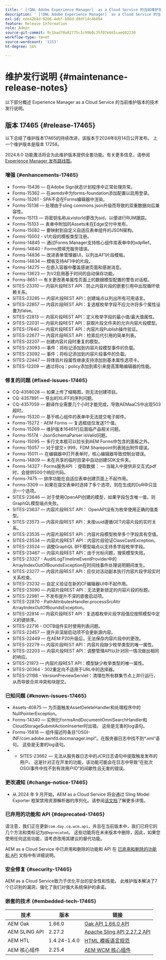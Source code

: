 ```yaml
---
title: ' [!DNL Adobe Experience Manager]  as a Cloud Service 的当前维护发行说明。'
description: ' [!DNL Adobe Experience Manager]  as a Cloud Service 的当前维护发行说明。'
exl-id: eee42b4d-9206-4ebf-b88d-d8df14c46094
feature: Release Information
role: Admin
source-git-commit: 8c1bad70a82775c1c99b0c35f07e0d1cae602230
workflow-type: tm+mt
source-wordcount: '1153'
ht-degree: 16%

---
```



# 维护发行说明 {#maintenance-release-notes}

以下部分概述 Experience Manager as a Cloud Service 的当前维护版本的技术发行说明。

## 版本 17465 {#release-17465}

以下总结了维护版本17465的持续改进，该版本于2024年8月14日公开发布。 上一个维护版本是版本 17258。

2024.8.0 功能激活将会为此维护版本提供全套功能。有关更多信息，请参阅[ Experience Manager 发布路线图](https://experienceleague.adobe.com/zh-hans/docs/experience-manager-release-information/aem-release-updates/update-releases-roadmap)。

### 增强 {#enhancements-17465}

* Forms-15436 — 在Adobe Sign状态计划程序中正常处理异常。
* Forms-15362 — 在aemds中为forms-foundation添加配置以启用登录。
* Forms-15261 - SPA不会在Forms编辑器中渲染。
* Forms-15138 — 处理由于sling commons json升级而导致的双重数据向后兼容性。
* Forms-15113 — 将密钥名称从vistorId更改为sid，以便进行RUM跟踪。
* Forms-15103 — 表单中附加的Assets未在Edge交付中发布。
* Forms-15082 — 要映射到自定义自适应表单组件的JSON架构。
* Forms-15002 - v1片段的模板类型注册。
* Forms-14845 — 通过Forms Manager支持核心组件库表单中的xdpRef。
* Forms-14840 - Forms预填充服务错误。
* Forms-14836 — 改进表单管理器UI，以列出AF1片段模板。
* Forms-14834 — 模板支持AF1中的片段。
* Forms-14275 — 在嵌入容器中覆盖感谢页面和感谢消息。
* Forms-13623 — 为V2启用基于时间的自动保存功能。
* Forms-8651 — 有关更改表单属性页面上的数据模型配置的警告对话框。
* SITES-23310 — 内容片段REST API：防止内容片段的嵌套引用中出现循环依赖关系。
* SITES-23285 — 内容片段REST API：创建端点以列出所有可用语言。
* SITES-22857 — 内容片段REST API：复选框枚举字段不应允许将多个属性设置为false。
* SITES-22813 — 内容片段REST API：定义枚举字段的最小值/最大值属性。
* SITES-22031 — 内容片段REST API：获取片段文件夹的允许内容片段模型。
* SITES-17640 — 内容片段REST API：内容片段Publish操作验证。
* SITES-22677 — 内容片段REST API：检索后代引用的简单列表。
* SITES-22207 — 创建内容片段时重复的模型。
* SITES-23093 — 事件：将标记添加到内容片段模型事件的负载。
* SITES-23092 — 事件：将标记添加到内容片段事件的负载。
* SITES-22447 — 将体验片段属性继承支持添加到基本属性选项卡。
* SITES-12209 — 通过将cq：policy添加到索引来提高策略编辑器的性能。

### 修复的问题 {#fixed-issues-17465}

* CQ-4358028 — 如果上传了缩略图，则无法创建项目。
* CQ-4357891 — 导出的XLIFF的序列问题。
* CQ-4357059 — 翻译作业需要几个小时才能完成，导致AEMaaCS中出现503超时。
* Forms-15320 — 基于核心组件的表单中无法提交电子邮件。
* Forms-15272 - AEM Forms — 复选框组仅发送1个值。
* Forms-15269 — 维护版本16461行后面临产品相关问题。
* Forms-15174 - JsonSchemaParser isValid问题。
* Forms-15095 — 多行文本框可以拉长到AEM Forms中包含的面板之外。
* Forms-15057 — 对于提交> 999，FDM Sharepoint列表抛出附件错误。
* Forms-15011 — 在编辑器中打开表单时，核心编辑器导致控制台错误。
* Forms-14809 — 未在共享的临时目录中自动创建SDK文件夹。
* Forms-14327 - Forms服务API ：提取数据： — 当输入中提供非交互式pdf时，会提供500个响应代码。
* Forms-7475 — 排序功能在自适应表单创建页面上不起作用。
* Forms-3309 — 如果在提交表单时选择了多个选项，则在生成的DoR中只显示一个选项。
* SITES-23646 — 对于使用OpenAPI创建的模型，如果字段包含唯一值，则GraphQL模型端点失败。
* SITES-23637 — 内容片段REST API： OpenAPI没有为枚举使用正确的值类型。
* SITES-23573 — 内容片段REST API：未按uuid遵循GET内容片段的实时关系。
* SITES-23535 — 内容片段REST API：内容片段模型枚举多个字段具有空值。
* SITES-23534 — 内容片段REST API：内容片段验证ClassCastException。
* SITES-23524 — 调整GraphQL BFF模型端点以支持多字段枚举字段。
* SITES-23467 — 内容片段REST API：由于光标问题，搜索模型失败。
* SITES-23327 - AuditLogTimelineEventProvider中的ArrayIndexOutOfBoundsException在时间线事件处理说明期间发生。
* SITES-23277 — 内容片段REST API：应仅对活动副本执行内容片段字段实时关系检查。
* SITES-23232 — 自定义验证在新的CF编辑器UI中不起作用。
* SITES-23090 — 内容片段REST API：无法更新锁定的内容片段的标题。
* SITES-22981 — 不发布提升不深的嵌套启动项。
* SITES-22870 - PathAttributesHandler.processSrcAttr ArrayIndexOutOfBoundsException。
* SITES-22814 — 内容片段REST API：复选框枚举片段字段值应按照模型中定义的键排序。
* SITES-22716 - OOTB组件实时使用列表问题。
* SITES-22457 — 提升非深层启动项不会更新源内容。
* SITES-22449 — 在AEM P20升级后，无法保存内容片段中的更改。
* SITES-22279 — 内容片段REST API：内容片段缺少枚举类型的唯一属性。
* SITES-22203 — 内容片段REST API：调整管理API以针对同一情况做出相同的响应。
* SITES-21973 — 内容片段REST API：模型缺少枚举类型的唯一属性。
* SITES-20364 - 302重定向不适用于URL中的选择器。
* SITES-21198 - VersionPreviewServlet：清理在所有群集节点上并行运行，从而导致合并冲突和块提交。

### 已知问题 {#known-issues-17465}

* Assets-40875 — 为页面触发AssetDeleteHandler和处理程序中的NullPointerException。
* Forms-14340 — 实例化FormsAndDocumentOmniSearchHandler和CloudStorageSubmitActionInserter时出错。 这些是无害的log语句。
* Forms-15818 — 组件描述符条目“OSGI-INF/com.adobe.aemfd.docmanager.impl”。在服务器日志中找不到*.xml&#39;语句。 这些是无害的log语句。
* 
   * SITES-23662 — 无法从服务器日志中的JCR日志语句中提取触发发布的用户。 这是针对正在开发的功能，该功能可能会在日志中导致“在批次OSGI事件中找不到有效用户ID”的间歇性且无害的错误。

### 更改通知 {#change-notice-17465}

* 从 2024 年 9 月开始，AEM as a Cloud Service 将会通过 Sling Model Exporter 框架禁用资源解析器的序列化。请参阅[该文档](/help/implementing/developing/hybrid/disallow-the-serialization-of-resourceresolvers-via-sling-model-exporter.md)了解更多详情。

### 已弃用的功能和 API {#deprecated-17465}

请注意，我们正在更新`com.day.cq.wcm.api`，并且在当前版本中，我们已将它的几个方法和类标记为`@Deprecated`。 这些功能将在未来版本中删除，因此，如果您使用任何这些功能，请考虑改用其建议的替代功能。

AEM as a Cloud Service 中已弃用和删除的功能和 API 在 [已弃用和删除的功能和 API](/help/release-notes/deprecated-removed-features.md) 文档中有详细说明。

### 安全修复 {#security-17465}

AEM as a Cloud Service致力于优化平台的安全性和性能。 此维护版本解决了7个已识别的漏洞，强化了我们对强大系统保护的承诺。

### 嵌套的技术 {#embedded-tech-17465}

| 技术 | 版本 | 链接 |
|---|---|---|
| AEM Oak | 1.66.0 | [Oak API 1.66.0 API](https://www.javadoc.io/doc/org.apache.jackrabbit/oak-api/1.66.0/index.html) |
| AEM SLING API | 2.27.2 | [Apache Sling API 2.27.2 API](https://www.javadoc.io/doc/org.apache.sling/org.apache.sling.api/latest/index.html) |
| AEM HTL | 1.4.24-1.4.0 | [HTML 模板语言规范](https://github.com/adobe/htl-spec) |
| AEM 核心组件 | 2.25.4 | [AEM WCM 核心组件](https://github.com/adobe/aem-core-wcm-components) |
